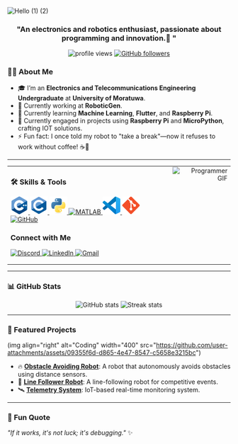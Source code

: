 
![Hello (1) (2)](https://github.com/user-attachments/assets/8add9ebb-be0d-402a-bba0-a6d00b7b340f)

<!-- fallback content if the SVG doesn't load -->
</object>
<h3 align="center">"An electronics and robotics enthusiast, passionate about programming and innovation.🚀 "</h3>

<p align="center">
  <img src="https://komarev.com/ghpvc/?username=sahas-eashan&label=Profile%20views&color=0e75b6&style=flat" alt="profile views" />
  <a href="https://github.com/sahas-eashan?tab=followers">
    <img src="https://img.shields.io/github/followers/sahas-eashan?label=Followers&style=social" alt="GitHub followers" />
  </a>
</p>

### 👨‍💻 About Me

- 🎓 I’m an **Electronics and Telecommunications Engineering Undergraduate** at **University of Moratuwa**.
- 🤖 Currently working at **RoboticGen**.
- 🌱 Currently learning **Machine Learning**, **Flutter**, and **Raspberry Pi**.
- 🔭 Currently engaged in projects using **Raspberry Pi** and **MicroPython**, crafting IOT solutions.
- ⚡ Fun fact: I once told my robot to "take a break"—now it refuses to work without coffee! ☕🤖

---


<table style="border: none; width: 100%; border-collapse: collapse;">
  <tr>
    <!-- Left Cell -->
    <td style="vertical-align: top;">
      <h3>🛠️ Skills & Tools</h3>
      <p>
        <a href="https://cplusplus.com/" target="_blank">
          <img src="https://raw.githubusercontent.com/devicons/devicon/master/icons/cplusplus/cplusplus-original.svg" alt="C++" width="40" height="40"/>
        </a>
        <a href="https://en.wikipedia.org/wiki/C_(programming_language)" target="_blank">
          <img src="https://raw.githubusercontent.com/devicons/devicon/master/icons/c/c-original.svg" alt="C" width="40" height="40"/>
        </a>
        <a href="https://www.python.org/" target="_blank">
          <img src="https://raw.githubusercontent.com/devicons/devicon/master/icons/python/python-original.svg" alt="Python" width="40" height="40"/>
        </a>
        <a href="https://www.mathworks.com/products/matlab.html" target="_blank">
          <img src="https://upload.wikimedia.org/wikipedia/commons/2/21/Matlab_Logo.png" alt="MATLAB" width="40" height="40"/>
        </a>
        <a href="https://code.visualstudio.com/" target="_blank">
          <img src="https://raw.githubusercontent.com/devicons/devicon/master/icons/vscode/vscode-original.svg" alt="VS Code" width="40" height="40"/>
        </a>
        <a href="https://git-scm.com/" target="_blank">
          <img src="https://raw.githubusercontent.com/devicons/devicon/master/icons/git/git-original.svg" alt="Git" width="40" height="40"/>
        </a>
        <a href="https://github.com/" target="_blank">
          <img src="https://github.githubassets.com/images/modules/logos_page/GitHub-Mark.png" alt="GitHub" width="40" height="40"/>
        </a>
      </p>

   <h3>Connect with Me</h3>
      
  <p>
    <a href="https://discord.com/users/your_discord_id" target="_blank">
      <img src="https://img.shields.io/badge/Discord-5865F2?style=for-the-badge&logo=discord&logoColor=white" alt="Discord" />
    </a>
    <a href="https://linkedin.com/in/your_linkedin_id" target="_blank">
      <img src="https://img.shields.io/badge/LinkedIn-0077B5?style=for-the-badge&logo=linkedin&logoColor=white" alt="LinkedIn" />
    </a>
    <a href="mailto:your_email@gmail.com" target="_blank">
      <img src="https://img.shields.io/badge/Gmail-D14836?style=for-the-badge&logo=gmail&logoColor=white" alt="Gmail" />
    </a>
  </p>
</td>

  <!-- Right Cell (GIF) -->
  <td align="right" style="border: none; vertical-align: top;">
    <img
      src="https://github.com/user-attachments/assets/09355f6d-d865-4e47-8547-c5658e3215bc"
      alt="Programmer GIF"
      width="200"
    />
  </td>
  </tr>
</table>

---

### 📊 GitHub Stats

<p align="center">
  <img src="https://github-readme-stats.vercel.app/api?username=sahas-eashan&show_icons=true&theme=radical" alt="GitHub stats" />
  <img src="https://github-readme-streak-stats.herokuapp.com/?user=sahas-eashan&theme=radical" alt="Streak stats" />
</p>

---

### 🌟 Featured Projects
(img align="right" alt="Coding" width="400" src="https://github.com/user-attachments/assets/09355f6d-d865-4e47-8547-c5658e3215bc")
- 🔥 [**Obstacle Avoiding Robot**](https://github.com/sahas-eashan/obstacle-avoiding-robot): A robot that autonomously avoids obstacles using distance sensors.
- 🤖 [**Line Follower Robot**](https://github.com/sahas-eashan/line-follower): A line-following robot for competitive events.
- 🛰️ [**Telemetry System**](https://github.com/sahas-eashan/telemetry-system): IoT-based real-time monitoring system.


---

### 🐾 Fun Quote

_"If it works, it's not luck; it's debugging."_ ✨
